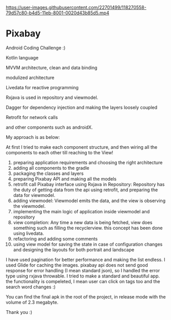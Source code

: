 
https://user-images.githubusercontent.com/22701499/118270558-79d57c80-b4d5-11eb-8001-0020d43b85d5.mp4

# Pixabay
Android Coding Challenge :)

Kotlin language

MVVM architecture, clean and data binding

modulized architecture

Livedata for reactive programming

Rxjava is used in repository and viewmodel.

Dagger for dependency injection and making the layers loosely coupled

Retrofit for network calls

and other components such as androidX.

My approach is as below:

At first I tried to make each component structure, and then wiring all the components to each other till reaching to the View!

1. preparing application requirements and choosing the right architecture
2. adding all components to the gradle
3. packaging the classes and layers
4. preparing Pixabay API and making all the models
5. retrofit call Pixabay interface using Rxjava in Repository:  Repository has the duty of getting data from the api using retrofit, and preparing the data for viewmodel.
6. adding viewmodel: Viewmodel emits the data, and the view is observing the viewmodel.
7. implementing the main logic of application inside viewmodel and repository
8. view completion: Any time a new data is being fetched, view does something such as filling the recyclerview. this concept has been done using livedata.
9. refactoring and adding some comments
10. using view model for saving the state in case of configuration changes and designing the layouts for both portrait and landscape

I have used pagination for better performance and making the list endless.
I used Glide for caching the images.
pixabay api does not send good response for error handling (I mean standard json), so I handled the error type using rxjava throwable.
I tried to make a standard and beautiful app. the functionality is compeleted, I mean user can click on tags too and the search word changes :)

You can find the final apk in the root of the project, in release mode with the volume of 2.3 megabyte.

Thank you :)
